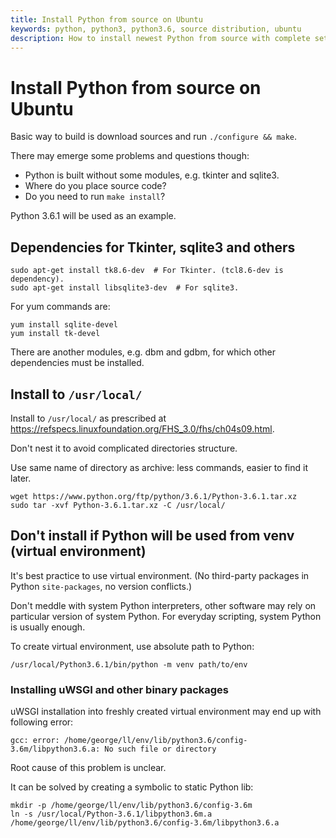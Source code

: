 ```yaml
---
title: Install Python from source on Ubuntu
keywords: python, python3, python3.6, source distribution, ubuntu
description: How to install newest Python from source with complete set of dependencies.
---
```


# Install Python from source on Ubuntu

Basic way to build is download sources and run `./configure && make`.

There may emerge some problems and questions though:

- Python is built without some modules, e.g. tkinter and sqlite3.
- Where do you place source code?
- Do you need to run `make install`?

Python 3.6.1 will be used as an example.

## Dependencies for Tkinter, sqlite3 and others

```
sudo apt-get install tk8.6-dev  # For Tkinter. (tcl8.6-dev is dependency).
sudo apt-get install libsqlite3-dev  # For sqlite3.
```

For yum commands are:

```
yum install sqlite-devel
yum install tk-devel
```

There are another modules, e.g. dbm and gdbm, for which other dependencies must be installed. 

## Install to `/usr/local/`

Install to `/usr/local/` as prescribed at https://refspecs.linuxfoundation.org/FHS_3.0/fhs/ch04s09.html.

Don't nest it to avoid complicated directories structure.

Use same name of directory as archive: less commands, easier to find it later.

```
wget https://www.python.org/ftp/python/3.6.1/Python-3.6.1.tar.xz
sudo tar -xvf Python-3.6.1.tar.xz -C /usr/local/
```

## Don't install if Python will be used from venv (virtual environment)

It's best practice to use virtual environment. (No third-party packages in Python `site-packages`, no version conflicts.)

Don't meddle with system Python interpreters, other software may rely on particular version of system Python. For everyday scripting, system Python is usually enough.

To create virtual environment, use absolute path to Python:

```
/usr/local/Python3.6.1/bin/python -m venv path/to/env
```

### Installing uWSGI and other binary packages

uWSGI installation into freshly created virtual environment may end up with following error:

```
gcc: error: /home/george/ll/env/lib/python3.6/config-3.6m/libpython3.6.a: No such file or directory
```

Root cause of this problem is unclear.

It can be solved by creating a symbolic to static Python lib:

```
mkdir -p /home/george/ll/env/lib/python3.6/config-3.6m
ln -s /usr/local/Python-3.6.1/libpython3.6m.a /home/george/ll/env/lib/python3.6/config-3.6m/libpython3.6.a
```
